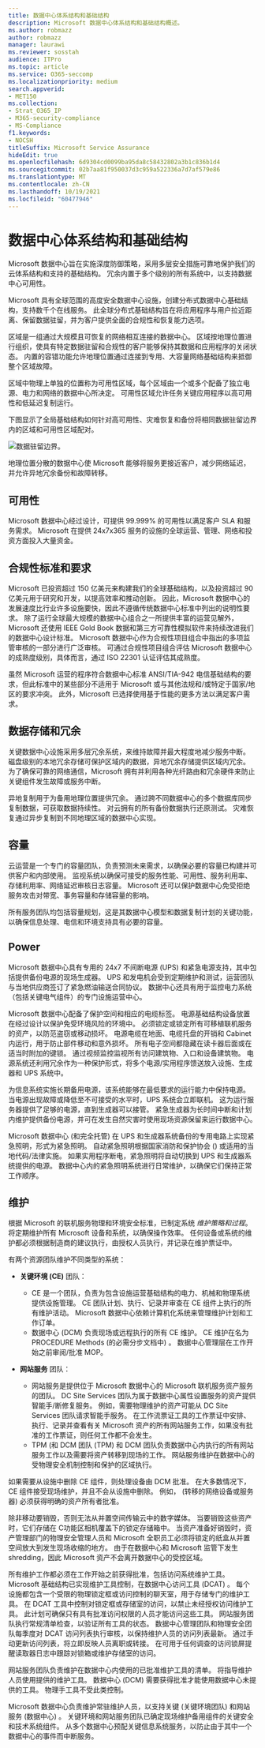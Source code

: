 ```yaml
---
title: 数据中心体系结构和基础结构
description: Microsoft 数据中心体系结构和基础结构概述。
ms.author: robmazz
author: robmazz
manager: laurawi
ms.reviewer: sosstah
audience: ITPro
ms.topic: article
ms.service: O365-seccomp
ms.localizationpriority: medium
search.appverid:
- MET150
ms.collection:
- Strat_O365_IP
- M365-security-compliance
- MS-Compliance
f1.keywords:
- NOCSH
titleSuffix: Microsoft Service Assurance
hideEdit: true
ms.openlocfilehash: 6d9304cd0099ba95da8c58432802a3b1c836b1d4
ms.sourcegitcommit: 02b7aa81f950037d3c959a522336a7d7af579e86
ms.translationtype: MT
ms.contentlocale: zh-CN
ms.lasthandoff: 10/19/2021
ms.locfileid: "60477946"
---
```

# <a name="datacenter-architecture-and-infrastructure"></a>数据中心体系结构和基础结构

Microsoft 数据中心旨在实施深度防御策略，采用多层安全措施可靠地保护我们的云体系结构和支持的基础结构。 冗余内置于多个级别的所有系统中，以支持数据中心可用性。

Microsoft 具有全球范围的高度安全数据中心设施，创建分布式数据中心基础结构，支持数千个在线服务。 此全球分布式基础结构旨在将应用程序与用户拉近距离、保留数据驻留，并为客户提供全面的合规性和恢复能力选项。

区域是一组通过大规模且可恢复的网络相互连接的数据中心。 区域按地理位置进行组织，使具有特定数据驻留和合规性的客户能够保持其数据和应用程序的关闭状态。 内置的容错功能允许地理位置通过连接到专用、大容量网络基础结构来抵御整个区域故障。

区域中物理上单独的位置称为可用性区域，每个区域由一个或多个配备了独立电源、电力和网络的数据中心所决定。 可用性区域允许任务关键应用程序以高可用性和低延迟复制运行。

下图显示了全局基础结构如何针对高可用性、灾难恢复和备份将相同数据驻留边界内的区域和可用性区域配对。

![数据驻留边界。](../media/assurance-data-residency-boundary.png)

地理位置分散的数据中心使 Microsoft 能够将服务更接近客户，减少网络延迟，并允许异地冗余备份和故障转移。

## <a name="availability"></a>可用性

Microsoft 数据中心经过设计，可提供 99.999% 的可用性以满足客户 SLA 和服务需求。 Microsoft 在提供 24x7x365 服务的设施的全球运营、管理、网络和投资方面投入大量资金。

## <a name="compliance-standards-and-requirements"></a>合规性标准和要求

Microsoft 已投资超过 150 亿美元来构建我们的全球基础结构，以及投资超过 90 亿美元用于研究和开发，以提高效率和推动创新。 因此，Microsoft 数据中心的发展速度比行业许多设施要快，因此不遵循传统数据中心标准中列出的说明性要求。 除了运行全球最大规模的数据中心组合之一所提供丰富的运营见解外，Microsoft 还使用 IEEE Gold Book 数据和第三方可靠性模拟软件来持续改进我们的数据中心设计标准。 Microsoft 数据中心作为合规性项目组合中指出的多项监管审核的一部分进行广泛审核。 可通过合规性项目组合评估 Microsoft 数据中心的成熟度级别，具体而言，通过 ISO 22301 认证评估其成熟度。

虽然 Microsoft 运营的程序符合数据中心标准 ANSI/TIA-942 电信基础结构的要求，但此标准中的某些部分不适用于 Microsoft 或与其他法规和/或特定于国家/地区的要求冲突。 此外，Microsoft 已选择使用基于性能的更多方法以满足客户需求。

## <a name="data-and-network-redundancy"></a>数据存储和冗余

关键数据中心设施采用多层冗余系统，来维持故障并最大程度地减少服务中断。 磁盘级别的本地冗余存储可保护区域内的数据，异地冗余存储提供区域内冗余。 为了确保可靠的网络通信，Microsoft 拥有并利用各种光纤路由和冗余硬件来防止关键组件发生故障或服务中断。

异地复制用于为备用地理位置提供冗余。 通过跨不同数据中心的多个数据库同步复制数据，可获取数据持续性。 对云拥有的所有备份数据执行还原测试。 灾难恢复通过异步复制到不同地理区域的数据中心实现。

## <a name="capacity"></a>容量

云运营是一个专门的容量团队，负责预测未来需求，以确保必要的容量已构建并可供客户和内部使用。 监视系统以确保可接受的服务性能、可用性、服务利用率、存储利用率、网络延迟审核日志容量。 Microsoft 还可以保护数据中心免受拒绝服务攻击对带宽、事务容量和存储容量的影响。

所有服务团队均包括容量规划，这是其数据中心模型和数据复制计划的关键功能，以确保信息处理、电信和环境支持具有必要的容量。

## <a name="power"></a>Power

Microsoft 数据中心具有专用的 24x7 不间断电源 (UPS) 和紧急电源支持，其中包括提供备份电源的现场生成器。 UPS 和发电机会受到定期维护和测试，运营团队与当地供应商签订了紧急燃油输送合同协议。 数据中心还具有用于监控电力系统（包括关键电气组件）的专门设施运营中心。

Microsoft 数据中心配备了保护空间和相应的电缆标签。 电源基础结构设备放置在经过设计以保护免受环境风险的环境中。 必须锁定或锁定所有可移植联机服务的资产，以防范盗窃或移动损坏。 电源电缆在地面、电缆托盘的开销和 Cabinet 内运行，用于防止部件移动和意外损坏。 所有电子空间都隐藏在读卡器后面或在适当时附加的键锁。 通过视频监控监视所有访问建筑物、入口和设备建筑物。 电源系统还利用冗余作为一种保护形式，将多个电源/实用程序馈送放入设施、生成器和 UPS 系统中。

为信息系统实施长期备用电源，该系统能够在最低要求的运行能力中保持电源。 当电源出现故障或降低至不可接受的水平时，UPS 系统会立即联机。 这为运行服务器提供了足够的电源，直到生成器可以接管。 紧急生成器为长时间中断和计划内维护提供备份电源，并可在发生自然灾害时使用现场资源保留来运行数据中心。

Microsoft 数据中心 (和完全托管) 在 UPS 和生成器系统备份的专用电路上实现紧急照明，形式为紧急照明。 自动紧急照明根据国家消防和保护协会 () 或适用的当地代码/法律实施。 如果实用程序断电，紧急照明将自动切换到 UPS 和生成器系统提供的电源。 数据中心内的紧急照明系统进行日常维护，以确保它们保持正常工作顺序。

## <a name="maintenance"></a>维护

根据 Microsoft 的联机服务物理和环境安全标准，已制定系统 *维护策略和过程*。 将定期维护所有 Microsoft 设备和系统，以确保操作效率。 任何设备或系统的维护都必须根据制造商的建议执行，由授权人员执行，并记录在维护票证中。

有两个资源团队维护不同类型的系统：

- **关键环境 (CE)** 团队：

    - CE 是一个团队，负责为包含设施运营基础结构的电力、机械和物理系统提供设施管理。 CE 团队计划、执行、记录并审查在 CE 组件上执行的所有维护活动。 Microsoft 数据中心依赖计算机化系统来管理维护计划和工作订单。
    - 数据中心 (DCM) 负责现场或远程执行的所有 CE 维护。 CE 维护在名为 PROCEDURE Methods (的必需分步文档中) 。 数据中心管理层在工作开始之前审阅/批准 MOP。

- **网站服务** 团队：

    - 网站服务是提供位于 Microsoft 数据中心的 Microsoft 联机服务资产服务的团队。 DC Site Services 团队为属于数据中心属性设置服务的资产提供智能手/断修复服务。 例如，需要物理维护的资产可能从 DC Site Services 团队请求智能手服务。 在工作流票证工具的工作票证中安排、执行、记录并查看有关 Microsoft 资产的所有网站服务工作，如果没有批准的工作票证，则任何工作都不会发生。
    - TPM (和 DCM 团队 (TPM) 和 DCM 团队负责数据中心内执行的所有网站服务工作以及需要将资产转移到现场的工作。 网站服务维护在数据中心的受物理安全机制控制和保护的区域执行。

如果需要从设施中删除 CE 组件，则处理设备由 DCM 批准。 在大多数情况下，CE 组件接受现场维护，并且不会从设施中删除。 例如， (转移的网络设备或服务器) 必须获得明确的资产所有者批准。

除非移动要销毁，否则无法从并置空间传输云中的数字媒体。 当要销毁这些资产时，它们存储在 C功能区相机覆盖下的锁定存储箱中。 当资产准备好销毁时，资产管理部门的物理安全管理人员和 Microsoft 全职员工必须将锁定的纸盒从并置空间放大到发生现场收缩的地方。 由于在数据中心和 Microsoft 监管下发生 shredding，因此 Microsoft 资产不会离开数据中心的受控区域。

所有维护工作都必须在工作开始之前获得批准，包括访问系统维护工具。 Microsoft 基础结构已实现维护工具控制，在数据中心访问工具 (DCAT) 。 每个设施都包含一个受限的物理锁定框或访问控制的聊天室，用于存储专门的维护工具。 在 DCAT 工具中控制对锁定框或存储室的访问，以禁止未经授权访问维护工具。 此计划可确保只有具有批准访问权限的人员才能访问这些工具。 网站服务团队执行常规清单检查，以验证所有工具的状态。 数据中心管理团队和物理安全团队每季度对 DCAT 访问列表执行审核，以保持维护人员的访问列表最新。 通过手动更新访问列表，将立即反映人员离职或转接。 在可用于任何调查的访问锁屏提醒读取器日志中跟踪对锁箱或维护存储室的访问。

网站服务团队负责维护在数据中心内使用的已批准维护工具的清单。 将指导维护人员使用提供的维护工具。 数据中心 (DCM) 需要获得批准才能使用数据中心未提供的工具。 物理手工具不受此类控制。

Microsoft 数据中心负责维护常驻维护人员，以支持关键 (关键环境团队) 和网站服务 (数据中心) 。 关键环境和网站服务团队已确定现场维护备用组件的关键安全和技术系统组件。 从多个数据中心预配关键信息系统服务，以防止由于其中一个数据中心的事件而中断服务。
